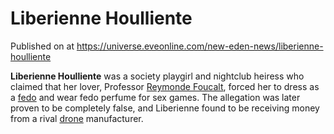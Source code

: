 # Liberienne Houlliente
Published on  at https://universe.eveonline.com/new-eden-news/liberienne-houlliente

**Liberienne Houlliente** was a society playgirl and nightclub heiress
who claimed that her lover, Professor [Reymonde Foucalt](3wxCUiAY1gWXUIWpB3ly9d), forced her to dress as a
[fedo](1ZTrrDLEL9V2OvHNc8NMkY) and wear fedo perfume for sex games.
The allegation was later proven to be completely false, and Liberienne
found to be receiving money from a rival
[drone](3o5QhCbx71nILKNnW9S7v1) manufacturer.
